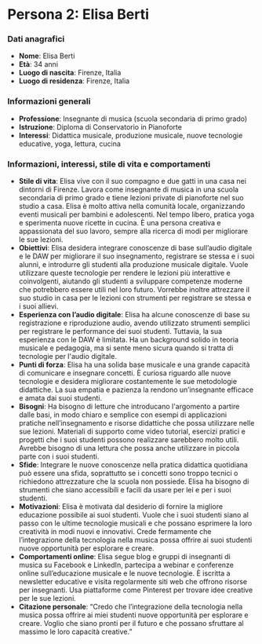 # Persona 2: Elisa Berti

### Dati anagrafici
- **Nome**: Elisa Berti
- **Età**: 34 anni
- **Luogo di nascita**: Firenze, Italia
- **Luogo di residenza**: Firenze, Italia

### Informazioni generali
- **Professione**: Insegnante di musica (scuola secondaria di primo grado)
- **Istruzione**: Diploma di Conservatorio in Pianoforte
- **Interessi**: Didattica musicale, produzione musicale, nuove tecnologie educative, yoga, lettura, cucina

### Informazioni, interessi, stile di vita e comportamenti

- **Stile di vita**: Elisa vive con il suo compagno e due gatti in una casa nei dintorni di Firenze. Lavora come insegnante di musica in una scuola secondaria di primo grado e tiene lezioni private di pianoforte nel suo studio a casa. Elisa è molto attiva nella comunità locale, organizzando eventi musicali per bambini e adolescenti. Nel tempo libero, pratica yoga e sperimenta nuove ricette in cucina. È una persona creativa e appassionata del suo lavoro, sempre alla ricerca di modi per migliorare le sue lezioni.
- **Obiettivi**: Elisa desidera integrare conoscenze di base sull’audio digitale e le DAW per migliorare il suo insegnamento, registrare se stessa e i suoi alunni, e introdurre gli studenti alla produzione musicale digitale. Vuole utilizzare queste tecnologie per rendere le lezioni più interattive e coinvolgenti, aiutando gli studenti a sviluppare competenze moderne che potrebbero essere utili nel loro futuro. Vorrebbe inoltre attrezzare il suo studio in casa per le lezioni con strumenti per registrare se stessa e i suoi allievi.
- **Esperienza con l’audio digitale**: Elisa ha alcune conoscenze di base su registrazione e riproduzione audio, avendo utilizzato strumenti semplici per registrare le performance dei suoi studenti. Tuttavia, la sua esperienza con le DAW è limitata. Ha un background solido in teoria musicale e pedagogia, ma si sente meno sicura quando si tratta di tecnologie per l'audio digitale.
- **Punti di forza**: Elisa ha una solida base musicale e una grande capacità di comunicare e insegnare concetti. È curiosa riguardo alle nuove tecnologie e desidera migliorare costantemente le sue metodologie didattiche. La sua empatia e pazienza la rendono un’insegnante efficace e amata dai suoi studenti.
- **Bisogni**: Ha bisogno di letture che introducano l'argomento a partire dalle basi, in modo chiaro e semplice con esempi di applicazioni pratiche nell’insegnamento e risorse didattiche che possa utilizzare nelle sue lezioni. Materiali di supporto come video tutorial, esercizi pratici e progetti che i suoi studenti possono realizzare sarebbero molto utili. Avrebbe bisogno di una lettura che possa anche utilizzare in piccola parte con i suoi studenti.
- **Sfide**: Integrare le nuove conoscenze nella pratica didattica quotidiana può essere una sfida, soprattutto se i concetti sono troppo tecnici o richiedono attrezzature che la scuola non possiede. Elisa ha bisogno di strumenti che siano accessibili e facili da usare per lei e per i suoi studenti.
- **Motivazioni**: Elisa è motivata dal desiderio di fornire la migliore educazione possibile ai suoi studenti. Vuole che i suoi studenti siano al passo con le ultime tecnologie musicali e che possano esprimere la loro creatività in modi nuovi e innovativi. Crede fermamente che l’integrazione della tecnologia nella musica possa offrire ai suoi studenti nuove opportunità per esplorare e creare.
- **Comportamenti online**: Elisa segue blog e gruppi di insegnanti di musica su Facebook e LinkedIn, partecipa a webinar e conferenze online sull’educazione musicale e le nuove tecnologie. È iscritta a newsletter educative e visita regolarmente siti web che offrono risorse per insegnanti. Usa piattaforme come Pinterest per trovare idee creative per le sue lezioni.
- **Citazione personale**: “Credo che l’integrazione della tecnologia nella musica possa offrire ai miei studenti nuove opportunità per esplorare e creare. Voglio che siano pronti per il futuro e che possano sfruttare al massimo le loro capacità creative.”
